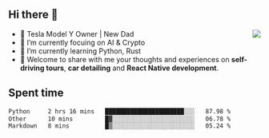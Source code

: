 ## Hi there 👋
<img align="right" src="https://github-readme-stats.vercel.app/api?username=ljunb&show_icons=true&icon_color=CE1D2D&text_color=718096&bg_color=00000000&hide_title=true&hide_border=true" />

- 🚗 Tesla Model Y Owner | New Dad
- 🔭 I’m currently focuing on AI & Crypto
- 🌱 I’m currently learning Python, Rust
- 💬 Welcome to share with me your thoughts and experiences on **self-driving tours**, **car detailing** and **React Native development**.




## Spent time
<!--START_SECTION:waka-->

```txt
Python     2 hrs 16 mins   ██████████████████████░░░   87.98 %
Other      10 mins         █▓░░░░░░░░░░░░░░░░░░░░░░░   06.78 %
Markdown   8 mins          █▒░░░░░░░░░░░░░░░░░░░░░░░   05.24 %
```

<!--END_SECTION:waka-->
